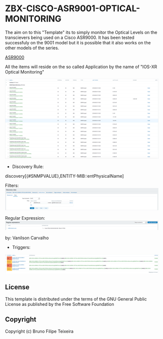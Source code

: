 # ZBX-CISCO-ASR9001-OPTICAL-MONITORING

The aim on to this "Template" its to simply monitor the Optical Levels on the transcievers being used on a Cisco ASR9000. It has been tested successfuly on the 9001 model but it is possible that it also works on the other models of the series.

[ASR9000](https://en.wikipedia.org/wiki/ASR9000)

All the items will reside on the so called Application by the name of "IOS-XR Optical Monitoring"

![alt text](https://github.com/hacktivism-github/zbx-templates-repository/blob/master/images/Screen%20Shot%202018-08-30%20at%2015.10.56.png "Logo Title Text 1")

- Discovery Rule:

discovery[{#SNMPVALUE},ENTITY-MIB::entPhysicalName]

Filters:
![alt text](https://github.com/hacktivism-github/zbx-templates-repository/blob/master/images/Screen%20Shot%202018-08-30%20at%2015.31.39.png "Logo Title Text 1")

Regular Expression:
![alt text](https://github.com/hacktivism-github/zbx-templates-repository/blob/master/images/Screen%20Shot%202018-08-30%20at%2015.32.18.png "Logo Title Text 1")

by: Vanilson Carvalho

- Triggers:

![alt text](https://github.com/hacktivism-github/zbx-templates-repository/blob/master/images/Screen%20Shot%202018-08-30%20at%2015.48.38.png "Logo Title Text 1")





## License
This template is distributed under the terms of the GNU General Public License as published by the Free Software Foundation

## Copyright
Copyright (c) Bruno Filipe Teixeira
